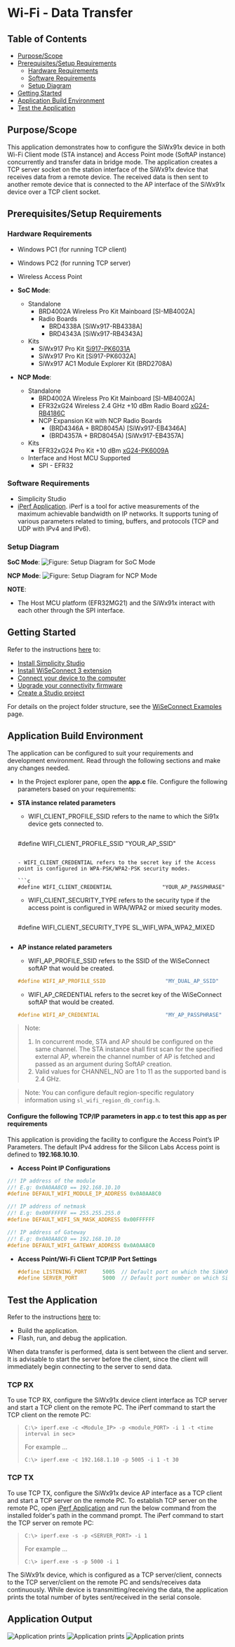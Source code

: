 # Wi-Fi - Data Transfer

## Table of Contents

- [Purpose/Scope](#purposescope)
- [Prerequisites/Setup Requirements](#prerequisitessetup-requirements)
  - [Hardware Requirements](#hardware-requirements)
  - [Software Requirements](#software-requirements)
  - [Setup Diagram](#setup-diagram)
- [Getting Started](#getting-started)
- [Application Build Environment](#application-build-environment)
- [Test the Application](#test-the-application)

## Purpose/Scope

This application demonstrates how to configure the SiWx91x device in both Wi-Fi Client mode (STA instance) and Access Point mode (SoftAP instance) concurrently and transfer data in bridge mode. The application creates a TCP server socket on the station interface of the SiWx91x device that receives data from a remote device. The received data is then sent to another remote device that is connected to the AP interface of the SiWx91x device over a TCP client socket.

## Prerequisites/Setup Requirements

### Hardware Requirements

- Windows PC1 (for running TCP client)
- Windows PC2 (for running TCP server)
- Wireless Access Point
- **SoC Mode**:
  - Standalone
    - BRD4002A Wireless Pro Kit Mainboard [SI-MB4002A]
    - Radio Boards 
  	  - BRD4338A [SiWx917-RB4338A]
  	  - BRD4343A [SiWx917-RB4343A]
  - Kits
  	- SiWx917 Pro Kit [Si917-PK6031A](https://www.silabs.com/development-tools/wireless/wi-fi/siwx917-pro-kit?tab=overview)
  	- SiWx917 Pro Kit [Si917-PK6032A]
    - SiWx917 AC1 Module Explorer Kit (BRD2708A)
  	
- **NCP Mode**:
  - Standalone
    - BRD4002A Wireless Pro Kit Mainboard [SI-MB4002A]
    - EFR32xG24 Wireless 2.4 GHz +10 dBm Radio Board [xG24-RB4186C](https://www.silabs.com/development-tools/wireless/xg24-rb4186c-efr32xg24-wireless-gecko-radio-board?tab=overview)
    - NCP Expansion Kit with NCP Radio Boards
      - (BRD4346A + BRD8045A) [SiWx917-EB4346A]
      - (BRD4357A + BRD8045A) [SiWx917-EB4357A]
  - Kits
  	- EFR32xG24 Pro Kit +10 dBm [xG24-PK6009A](https://www.silabs.com/development-tools/wireless/efr32xg24-pro-kit-10-dbm?tab=overview)
  - Interface and Host MCU Supported
    - SPI - EFR32 

### Software Requirements

- Simplicity Studio
- [iPerf Application](https://sourceforge.net/projects/iperf2/files/iperf-2.0.8-win.zip/download). iPerf is a tool for active measurements of the maximum achievable bandwidth on IP networks. It supports tuning of various parameters related to timing, buffers, and protocols (TCP and UDP with IPv4 and IPv6).

### Setup Diagram

**SoC Mode**:
![Figure: Setup Diagram for SoC Mode](resources/readme/data_transfer_setup.png)

**NCP Mode**:
![Figure: Setup Diagram for NCP Mode](resources/readme/data_transfer_setup_ncp.png)

**NOTE**:

- The Host MCU platform (EFR32MG21) and the SiWx91x interact with each other through the SPI interface.

## Getting Started

Refer to the instructions [here](https://docs.silabs.com/wiseconnect/latest/wiseconnect-getting-started/) to:

- [Install Simplicity Studio](https://docs.silabs.com/wiseconnect/latest/wiseconnect-developers-guide-developing-for-silabs-hosts/#install-simplicity-studio)
- [Install WiSeConnect 3 extension](https://docs.silabs.com/wiseconnect/latest/wiseconnect-developers-guide-developing-for-silabs-hosts/#install-the-wi-se-connect-3-extension)
- [Connect your device to the computer](https://docs.silabs.com/wiseconnect/latest/wiseconnect-developers-guide-developing-for-silabs-hosts/#connect-si-wx91x-to-computer)
- [Upgrade your connectivity firmware ](https://docs.silabs.com/wiseconnect/latest/wiseconnect-developers-guide-developing-for-silabs-hosts/#update-si-wx91x-connectivity-firmware)
- [Create a Studio project ](https://docs.silabs.com/wiseconnect/latest/wiseconnect-developers-guide-developing-for-silabs-hosts/#create-a-project)

For details on the project folder structure, see the [WiSeConnect Examples](https://docs.silabs.com/wiseconnect/latest/wiseconnect-examples/#example-folder-structure) page.

## Application Build Environment

The application can be configured to suit your requirements and development environment. Read through the following sections and make any changes needed.
- In the Project explorer pane, open the **app.c** file. Configure the following parameters based on your requirements:

- **STA instance related parameters**

  - WIFI_CLIENT_PROFILE_SSID refers to the name to which the Si91x device gets connected to.

  	```c
   #define WIFI_CLIENT_PROFILE_SSID               "YOUR_AP_SSID"
  	```

  - WIFI_CLIENT_CREDENTIAL refers to the secret key if the Access point is configured in WPA-PSK/WPA2-PSK security modes.

  	```c
   #define WIFI_CLIENT_CREDENTIAL                "YOUR_AP_PASSPHRASE"
  	```
  	
  - WIFI_CLIENT_SECURITY_TYPE refers to the security type if the access point is configured in WPA/WPA2 or mixed security modes.

  	```c
   #define WIFI_CLIENT_SECURITY_TYPE              SL_WIFI_WPA_WPA2_MIXED
  	```
- **AP instance related parameters**

	- WIFI_AP_PROFILE_SSID refers to the SSID of the WiSeConnect softAP that would be created.

  	```c
   #define WIFI_AP_PROFILE_SSID                   "MY_DUAL_AP_SSID"
  	```

	- WIFI_AP_CREDENTIAL refers to the secret key of the WiSeConnect softAP that would be created.

  	```c
   #define WIFI_AP_CREDENTIAL                     "MY_AP_PASSPHRASE"
    ```
> Note:
>
> 1. In concurrent mode, STA and AP should be configured on the same channel. The STA instance shall first scan for the specified external AP, wherein the channel number of AP is fetched and passed as an argument during SoftAP creation.
> 2. Valid values for CHANNEL_NO are 1 to 11 as the supported band is 2.4 GHz.

> Note: 
> You can configure default region-specific regulatory information using `sl_wifi_region_db_config.h`.

#### Configure the following TCP/IP parameters in **app.c** to test this app as per requirements

This application is providing the facility to configure the Access Point’s IP Parameters. The default IPv4 address for the Silicon Labs Access point is defined to **192.168.10.10**.

- **Access Point IP Configurations**

 ```c
//! IP address of the module
//! E.g: 0x0A0AA8C0 == 192.168.10.10
#define DEFAULT_WIFI_MODULE_IP_ADDRESS 0x0A0AA8C0

//! IP address of netmask
//! E.g: 0x00FFFFFF == 255.255.255.0
#define DEFAULT_WIFI_SN_MASK_ADDRESS 0x00FFFFFF

//! IP address of Gateway
//! E.g: 0x0A0AA8C0 == 192.168.10.10
#define DEFAULT_WIFI_GATEWAY_ADDRESS 0x0A0AA8C0
```

- **Access Point/Wi-Fi Client TCP/IP Port Settings**

    ```c
    #define LISTENING_PORT     5005  // Default port on which the SiWx91x device STA interface listens for remote connection
    #define SERVER_PORT        5000  // Default port number on which SiWx91x device AP interface connects remote device
    ```

## Test the Application

Refer to the instructions [here](https://docs.silabs.com/wiseconnect/latest/wiseconnect-getting-started/) to:

- Build the application.
- Flash, run, and debug the application.

When data transfer is performed, data is sent between the client and server. It is advisable to start the server before the client, since the client will immediately begin connecting to the server to send data.

### TCP RX

To use TCP RX, configure the SiWx91x device client interface as TCP server and start a TCP client on the remote PC.
The iPerf command to start the TCP client on the remote PC:

> `C:\> iperf.exe -c <Module_IP> -p <module_PORT> -i 1 -t <time interval in sec>`
  >
  > For example ...
  >
  > `C:\> iperf.exe -c 192.168.1.10 -p 5005 -i 1 -t 30`

### TCP TX

To use TCP TX, configure the SiWx91x device AP interface as a TCP client and start a TCP server on the remote PC. To establish TCP server on the remote PC, open [iPerf Application](https://sourceforge.net/projects/iperf2/files/iperf-2.0.8-win.zip/download) and run the below command from the installed folder's path in the command prompt.
The iPerf command to start the TCP server on remote PC:

  > `C:\> iperf.exe -s -p <SERVER_PORT> -i 1`
  >
  > For example ...
  >
  > `C:\> iperf.exe -s -p 5000 -i 1`

The SiWx91x device, which is configured as a TCP server/client, connects to the TCP server/client on the remote PC and sends/receives data continuously. While device is transmitting/receiving the data, the application prints the total number of bytes sent/received in the serial console.

## Application Output

   ![Application prints](resources/readme/data_transfer_1.png)
   ![Application prints](resources/readme/data_transfer_2.png)
   ![Application prints](resources/readme/data_transfer_3.png)
